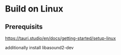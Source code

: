 # Build on Linux

## Prerequisits

https://tauri.studio/en/docs/getting-started/setup-linux

additionally install libasound2-dev